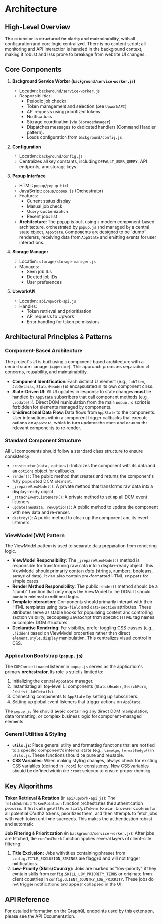 # Architecture

## High-Level Overview

The extension is structured for clarity and maintainability, with all configuration and core logic centralized. There is no content script; all monitoring and API interaction is handled in the background context, making it robust and less prone to breakage from website UI changes.

## Core Components

1. **Background Service Worker (`background/service-worker.js`)**
   - Location: `background/service-worker.js`
   - Responsibilities:
     - Periodic job checks
     - Token management and selection (see `UpworkAPI`)
     - API requests using prioritized tokens
     - Notifications
     - Storage coordination (via `StorageManager`)
     - Dispatches messages to dedicated handlers (Command Handler pattern).
     - Loads configuration from `background/config.js`

2. **Configuration**
   - Location: `background/config.js`
   - Centralizes all key constants, including `DEFAULT_USER_QUERY`, API endpoints, and storage keys.

3. **Popup Interface**
   - HTML: `popup/popup.html`
   - JavaScript: `popup/popup.js` (Orchestrator)
   - Features:
     - Current status display
     - Manual job check
     - Query customization
     - Recent jobs list
   - **Architecture**: The popup is built using a modern component-based architecture, orchestrated by `popup.js` and managed by a central state object, `AppState`. Components are designed to be "dumb" renderers, receiving data from `AppState` and emitting events for user interactions.

4. **Storage Manager**
   - Location: `storage/storage-manager.js`
   - Manages:
     - Seen job IDs
     - Deleted job IDs
     - User preferences

5. **UpworkAPI**
   - Location: `api/upwork-api.js`
   - Handles:
     - Token retrieval and prioritization
     - API requests to Upwork
     - Error handling for token permissions

## Architectural Principles & Patterns

### Component-Based Architecture

The project's UI is built using a component-based architecture with a central state manager (`AppState`). This approach promotes separation of concerns, reusability, and maintainability.

-   **Component Identification**: Each distinct UI element (e.g., `JobItem`, `JobDetails`, `StatusHeader`) is encapsulated in its own component class.
-   **State-Driven UI**: All UI updates in response to state changes **must** be handled by `AppState` subscribers that call component methods (e.g., `.update()`). Direct DOM manipulation from the main `popup.js` script is forbidden for elements managed by components.
-   **Unidirectional Data Flow**: Data flows from `AppState` to the components. User interactions within a component trigger callbacks that execute actions on `AppState`, which in turn updates the state and causes the relevant components to re-render.

### Standard Component Structure

All UI components should follow a standard class structure to ensure consistency:

-   `constructor(data, options)`: Initializes the component with its data and an `options` object for callbacks.
-   `render()`: The public method that creates and returns the component's fully populated DOM element.
-   `_prepareViewModel()`: A private method that transforms raw data into a display-ready object.
-   `_attachEventListeners()`: A private method to set up all DOM event listeners.
-   `update(newData, newOptions)`: A public method to update the component with new data and re-render.
-   `destroy()`: A public method to clean up the component and its event listeners.

### ViewModel (VM) Pattern

The ViewModel pattern is used to separate data preparation from rendering logic.

-   **ViewModel Responsibility**: The `_prepareViewModel()` method is responsible for transforming raw data into a display-ready object. This ViewModel should primarily contain *data* (strings, numbers, booleans, arrays of data). It can also contain pre-formatted HTML snippets for simple cases.
-   **Render Method Responsibility**: The public `render()` method should be a "dumb" function that only maps the ViewModel to the DOM. It should contain minimal conditional logic.
-   **Template Interaction**: Components should primarily interact with their HTML templates using `data-field` and `data-section` attributes. These attributes serve as stable hooks for populating content and controlling section visibility, decoupling JavaScript from specific HTML tag names or complex DOM structures.
-   **Declarative Rendering**: For visibility, prefer toggling CSS classes (e.g., `.hidden`) based on ViewModel properties rather than direct `element.style.display` manipulation. This centralizes visual control in CSS.

### Application Bootstrap (`popup.js`)

The `DOMContentLoaded` listener in `popup.js` serves as the application's primary **orchestrator**. Its role is strictly limited to:

1.  Initializing the central `AppState` manager.
2.  Instantiating all top-level UI components (`StatusHeader`, `SearchForm`, `JobList`, `JobDetails`).
3.  Connecting components to `AppState` by setting up subscribers.
4.  Setting up global event listeners that trigger actions on `AppState`.

The `popup.js` file should **avoid** containing any direct DOM manipulation, data formatting, or complex business logic for component-managed elements.

### General Utilities & Styling

-   **`utils.js`**: Place general utility and formatting functions that are not tied to a specific component's internal state (e.g., `timeAgo`, `formatBudget`) in `utils.js`. These functions should be pure and reusable.
-   **CSS Variables**: When making styling changes, always check for existing CSS variables (defined in `:root`) for consistency. New CSS variables should be defined within the `:root` selector to ensure proper theming.

## Key Algorithms
**Token Retrieval & Rotation** (in `api/upwork-api.js`):
The `fetchJobsWithTokenRotation` function orchestrates the authentication process. It first calls `getAllPotentialApiTokens` to scan browser cookies for all potential OAuth2 tokens, prioritizes them, and then attempts to fetch jobs with each token until one succeeds. This makes the authentication robust and automatic.

**Job Filtering & Prioritization** (in `background/service-worker.js`):
After jobs are fetched, the `runJobCheck` function applies several layers of client-side filtering:
1.  **Title Exclusion:** Jobs with titles containing phrases from `config.TITLE_EXCLUSION_STRINGS` are flagged and will not trigger notifications.
2.  **Low-Priority (Skills/Country):** Jobs are marked as "low-priority" if they contain skills from `config.SKILL_LOW_PRIORITY_TERMS` or originate from client countries in `config.CLIENT_COUNTRY_LOW_PRIORITY`. These jobs do not trigger notifications and appear collapsed in the UI.

## API Reference
For detailed information on the GraphQL endpoints used by this extension, please see the API Documentation.